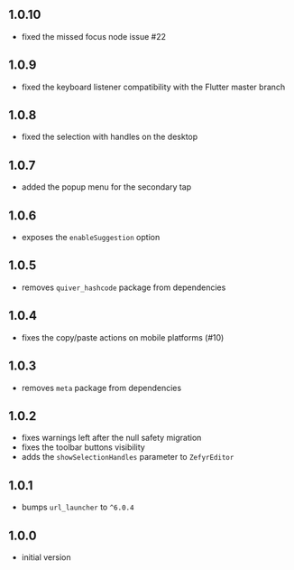 ## 1.0.10

* fixed the missed focus node issue #22

## 1.0.9

* fixed the keyboard listener compatibility with the Flutter master branch

## 1.0.8

* fixed the selection with handles on the desktop

## 1.0.7

* added the popup menu for the secondary tap

## 1.0.6

* exposes the `enableSuggestion` option

## 1.0.5

* removes `quiver_hashcode` package from dependencies

## 1.0.4

* fixes the copy/paste actions on mobile platforms (#10)

## 1.0.3

* removes `meta` package from dependencies

## 1.0.2

* fixes warnings left after the null safety migration
* fixes the toolbar buttons visibility
* adds the `showSelectionHandles` parameter to `ZefyrEditor`

## 1.0.1

* bumps `url_launcher` to `^6.0.4`

## 1.0.0

* initial version